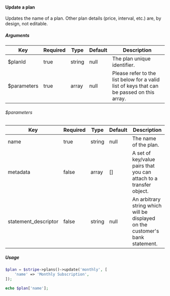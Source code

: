 #### Update a plan

Updates the name of a plan. Other plan details (price, interval, etc.) are, by design, not editable.

##### Arguments

<table>
    <thead>
        <th>Key</th>
        <th>Required</th>
        <th>Type</th>
        <th>Default</th>
        <th>Description</th>
    </thead>
    <tbody>
        <tr>
            <td>$planId</td>
            <td>true</td>
            <td>string</td>
            <td>null</td>
            <td>The plan unique identifier.</td>
        </tr>
        <tr>
            <td>$parameters</td>
            <td>true</td>
            <td>array</td>
            <td>null</td>
            <td>Please refer to the list below for a valid list of keys that can be passed on this array.</td>
        </tr>
    </tbody>
</table>

###### $parameters

<table>
    <thead>
        <th>Key</th>
        <th>Required</th>
        <th>Type</th>
        <th>Default</th>
        <th>Description</th>
    </thead>
    <tbody>
        <tr>
            <td>name</td>
            <td>true</td>
            <td>string</td>
            <td>null</td>
            <td>The name of the plan.</td>
        </tr>
        <tr>
            <td>metadata</td>
            <td>false</td>
            <td>array</td>
            <td>[]</td>
            <td>A set of key/value pairs that you can attach to a transfer object.</td>
        </tr>
        <tr>
            <td>statement_descriptor</td>
            <td>false</td>
            <td>string</td>
            <td>null</td>
            <td>An arbitrary string which will be displayed on the customer's bank statement.</td>
        </tr>
    </tbody>
</table>

##### Usage

```php
$plan = $stripe->plans()->update('monthly', [
    'name' => 'Monthly Subscription',
]);

echo $plan['name'];
```
